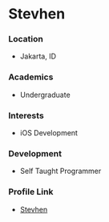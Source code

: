 # Stevhen
### Location

- Jakarta, ID

### Academics

- Undergraduate

### Interests

- iOS Development

### Development

- Self Taught Programmer

### Profile Link

- [Stevhen](https://github.com/stevhens)

